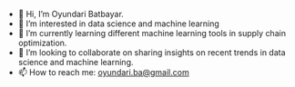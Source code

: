 - 👋 Hi, I’m Oyundari Batbayar.
- 👀 I’m interested in data science and machine learning
- 🌱 I’m currently learning different machine learning tools in supply chain optimization.
- 💞️ I’m looking to collaborate on sharing insights on recent trends in data science and machine learning.
- 📫 How to reach me: oyundari.ba@gmail.com

<!---
obatbayar1/obatbayar1 is a ✨ special ✨ repository because its `README.md` (this file) appears on your GitHub profile.
You can click the Preview link to take a look at your changes.
--->
